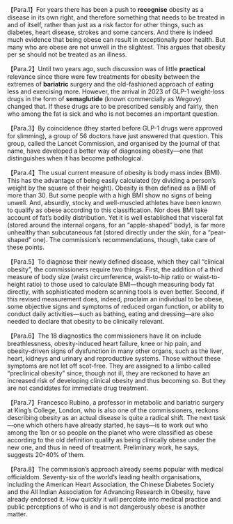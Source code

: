 
【Para.1】For years there has been a push to **recognise** obesity as a disease in its own right, and therefore something that needs to be treated in and of itself, rather than just as a risk factor for other things, such as diabetes, heart disease, strokes and some cancers. And there is indeed much evidence that being obese can result in exceptionally poor health. But many who are obese are not unwell in the slightest. This argues that obesity per se should not be treated as an illness.

【Para.2】Until two years ago, such discussion was of little **practical** relevance since there were few treatments for obesity between the extremes of **bariatric** surgery and the old-fashioned approach of eating less and exercising more. However, the arrival in 2023 of GLP-1 weight-loss drugs in the form of **semaglutide** (known commercially as Wegovy) changed that. If these drugs are to be prescribed sensibly and fairly, then who among the fat is sick and who is not becomes an important question.

【Para.3】By coincidence (they started before GLP-1 drugs were approved for slimming), a group of 56 doctors have just answered that question. This group, called the Lancet Commission, and organised by the journal of that name, have developed a better way of diagnosing obesity—one that distinguishes when it has become pathological.

【Para.4】The usual current measure of obesity is body mass index (BMI). This has the advantage of being easily calculated (by dividing a person’s weight by the square of their height). Obesity is then defined as a BMI of more than 30. But some people with a high BMI show no signs of being unwell. And, absurdly, stocky and well-muscled athletes have been known to qualify as obese according to this classification. Nor does BMI take account of fat’s bodily distribution. Yet it is well established that visceral fat (stored around the internal organs, for an “apple-shaped” body), is far more unhealthy than subcutaneous fat (stored directly under the skin, for a “pear-shaped” one). The commission’s recommendations, though, take care of these points.

【Para.5】To diagnose their newly defined disease, which they call “clinical obesity”, the commissioners require two things. First, the addition of a third measure of body size (waist circumference, waist-to-hip ratio or waist-to-height ratio) to those used to calculate BMI—though measuring body fat directly, with sophisticated modern scanning tools is even better. Second, if this revised measurement does, indeed, proclaim an individual to be obese, some objective signs and symptoms of reduced organ function, or ability to conduct daily activities—such as bathing, eating and dressing—are also needed to declare that obesity to be clinically relevant.

【Para.6】The 18 diagnostics the commissioners have lit on include breathlessness, obesity-induced heart failure, knee or hip pain, and obesity-driven signs of dysfunction in many other organs, such as the liver, heart, kidneys and urinary and reproductive systems. Those without these symptoms are not let off scot-free. They are assigned to a limbo called “preclinical obesity” since, though not ill, they are reckoned to have an increased risk of developing clinical obesity and thus becoming so. But they are not candidates for immediate drug treatment.

【Para.7】Francesco Rubino, a professor in metabolic and bariatric surgery at King’s College, London, who is also one of the commissioners, reckons describing obesity as an actual disease is quite a radical shift. The next task—one which others have already started, he says—is to work out who among the 1bn or so people on the planet who were classified as obese according to the old definition qualify as being clinically obese under the new one, and thus in need of treatment. Preliminary work, he says, suggests 20-40% of them.

【Para.8】The commission’s approach already seems popular with medical officialdom. Seventy-six of the world’s leading health organisations, including the American Heart Association, the Chinese Diabetes Society and the All Indian Association for Advancing Research in Obesity, have already endorsed it. How quickly it will percolate into medical practice and public perceptions of who is and is not dangerously obese is another matter.